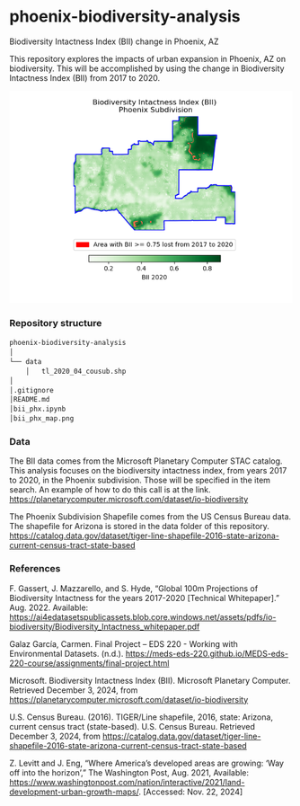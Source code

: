 # phoenix-biodiversity-analysis
Biodiversity Intactness Index (BII) change in Phoenix, AZ

This repository explores the impacts of urban expansion in Phoenix, AZ on biodiversity. This will be accomplished by using the change in Biodiversity Intactness Index (BII) from 2017 to 2020.

![BII Map](bii_phx_map.png)

### Repository structure

```bash
phoenix-biodiversity-analysis
│
└── data 
    │   tl_2020_04_cousub.shp  
│
│.gitignore
│README.md
│bii_phx.ipynb
│bii_phx_map.png
```

### Data

The BII data comes from the Microsoft Planetary Computer STAC catalog. This analysis focuses on the biodiversity intactness index, from years 2017 to 2020, in the Phoenix subdivision. Those will be specified in the item search. An example of how to do this call is at the link.
https://planetarycomputer.microsoft.com/dataset/io-biodiversity

The Phoenix Subdivision Shapefile comes from the US Census Bureau data. The shapefile for Arizona is stored in the data folder of this repository. 
https://catalog.data.gov/dataset/tiger-line-shapefile-2016-state-arizona-current-census-tract-state-based

### References

F. Gassert, J. Mazzarello, and S. Hyde, “Global 100m Projections of Biodiversity Intactness for the years 2017-2020 [Technical Whitepaper].” Aug. 2022. Available: https://ai4edatasetspublicassets.blob.core.windows.net/assets/pdfs/io-biodiversity/Biodiversity_Intactness_whitepaper.pdf

Galaz García, Carmen. Final Project – EDS 220 - Working with Environmental Datasets. (n.d.). https://meds-eds-220.github.io/MEDS-eds-220-course/assignments/final-project.html

Microsoft. Biodiversity Intactness Index (BII). Microsoft Planetary Computer. Retrieved December 3, 2024, from https://planetarycomputer.microsoft.com/dataset/io-biodiversity

U.S. Census Bureau. (2016). TIGER/Line shapefile, 2016, state: Arizona, current census tract (state-based). U.S. Census Bureau. Retrieved December 3, 2024, from https://catalog.data.gov/dataset/tiger-line-shapefile-2016-state-arizona-current-census-tract-state-based

Z. Levitt and J. Eng, “Where America’s developed areas are growing: ‘Way off into the horizon’,” The Washington Post, Aug. 2021, Available: https://www.washingtonpost.com/nation/interactive/2021/land-development-urban-growth-maps/. [Accessed: Nov. 22, 2024]